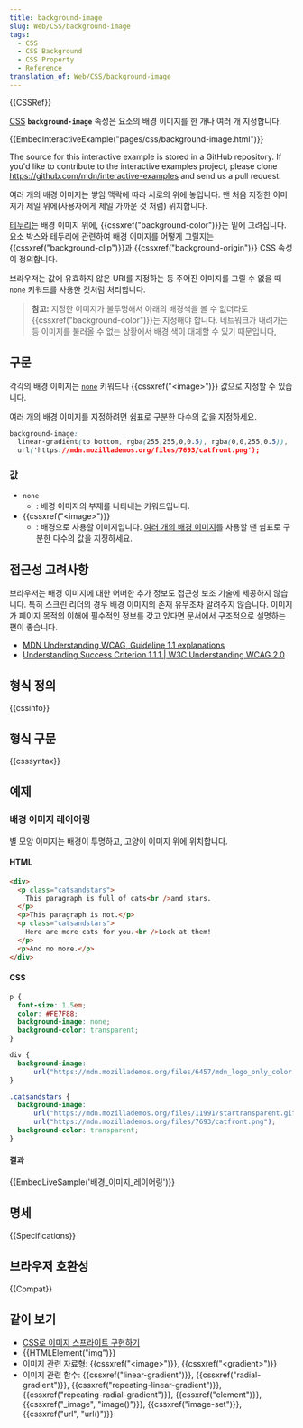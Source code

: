 ```yaml
---
title: background-image
slug: Web/CSS/background-image
tags:
  - CSS
  - CSS Background
  - CSS Property
  - Reference
translation_of: Web/CSS/background-image
---
```

{{CSSRef}}

[CSS](/ko/docs/Web/CSS) **`background-image`** 속성은 요소의 배경 이미지를 한 개나 여러 개 지정합니다.

{{EmbedInteractiveExample("pages/css/background-image.html")}}

<div class="hidden">The source for this interactive example is stored in a GitHub repository. If you'd like to contribute to the interactive examples project, please clone <a href="https://github.com/mdn/interactive-examples">https://github.com/mdn/interactive-examples</a> and send us a pull request.</div>

여러 개의 배경 이미지는 쌓임 맥락에 따라 서로의 위에 놓입니다. 맨 처음 지정한 이미지가 제일 위에(사용자에게 제일 가까운 것 처럼) 위치합니다.

[테두리](/ko/docs/Web/CSS/border)는 배경 이미지 위에, {{cssxref("background-color")}}는 밑에 그려집니다. 요소 박스와 테두리에 관련하여 배경 이미지를 어떻게 그릴지는 {{cssxref("background-clip")}}과 {{cssxref("background-origin")}} CSS 속성이 정의합니다.

브라우저는 값에 유효하지 않은 URI를 지정하는 등 주어진 이미지를 그릴 수 없을 때 `none` 키워드를 사용한 것처럼 처리합니다.

> **참고:** 지정한 이미지가 불투명해서 아래의 배경색을 볼 수 없더라도 {{cssxref("background-color")}}는 지정해야 합니다. 네트워크가 내려가는 등 이미지를 불러올 수 없는 상황에서 배경 색이 대체할 수 있기 때문입니다,

## 구문

각각의 배경 이미지는 [`none`](#none) 키워드나 {{cssxref("&lt;image&gt;")}} 값으로 지정할 수 있습니다.

여러 개의 배경 이미지를 지정하려면 쉼표로 구분한 다수의 값을 지정하세요.

```css
background-image:
  linear-gradient(to bottom, rgba(255,255,0,0.5), rgba(0,0,255,0.5)),
  url('https://mdn.mozillademos.org/files/7693/catfront.png');
```

### 값

- `none`
  - : 배경 이미지의 부재를 나타내는 키워드입니다.
- {{cssxref("&lt;image&gt;")}}
  - : 배경으로 사용할 이미지입니다. [여러 개의 배경 이미지](/ko/docs/Web/CSS/CSS_Backgrounds_and_Borders/Using_multiple_backgrounds)를 사용할 땐 쉼표로 구분한 다수의 값을 지정하세요.

## 접근성 고려사항

브라우저는 배경 이미지에 대한 어떠한 추가 정보도 접근성 보조 기술에 제공하지 않습니다. 특히 스크린 리더의 경우 배경 이미지의 존재 유무조차 알려주지 않습니다. 이미지가 페이지 목적의 이해에 필수적인 정보를 갖고 있다면 문서에서 구조적으로 설명하는 편이 좋습니다.

- [MDN Understanding WCAG, Guideline 1.1 explanations](/ko/docs/Web/Accessibility/Understanding_WCAG/Perceivable#Guideline_1.1_%E2%80%94_Providing_text_alternatives_for_non-text_content)
- [Understanding Success Criterion 1.1.1 | W3C Understanding WCAG 2.0](https://www.w3.org/TR/2016/NOTE-UNDERSTANDING-WCAG20-20161007/text-equiv-all.html)

## 형식 정의

{{cssinfo}}

## 형식 구문

{{csssyntax}}

## 예제

### 배경 이미지 레이어링

별 모양 이미지는 배경이 투명하고, 고양이 이미지 위에 위치합니다.

#### HTML

```html
<div>
  <p class="catsandstars">
    This paragraph is full of cats<br />and stars.
  </p>
  <p>This paragraph is not.</p>
  <p class="catsandstars">
    Here are more cats for you.<br />Look at them!
  </p>
  <p>And no more.</p>
</div>
```

#### CSS

```css
p {
  font-size: 1.5em;
  color: #FE7F88;
  background-image: none;
  background-color: transparent;
}

div {
  background-image:
      url("https://mdn.mozillademos.org/files/6457/mdn_logo_only_color.png");
}

.catsandstars {
  background-image:
      url("https://mdn.mozillademos.org/files/11991/startransparent.gif"),
      url("https://mdn.mozillademos.org/files/7693/catfront.png");
  background-color: transparent;
}
```

#### 결과

{{EmbedLiveSample('배경_이미지_레이어링')}}

## 명세

{{Specifications}}

## 브라우저 호환성

{{Compat}}

## 같이 보기

- [CSS로 이미지 스프라이트 구현하기](/ko/docs/Web/CSS/CSS_Images/Implementing_image_sprites_in_CSS)
- {{HTMLElement("img")}}
- 이미지 관련 자료형: {{cssxref("&lt;image&gt;")}}, {{cssxref("&lt;gradient&gt;")}}
- 이미지 관련 함수: {{cssxref("linear-gradient")}}, {{cssxref("radial-gradient")}}, {{cssxref("repeating-linear-gradient")}}, {{cssxref("repeating-radial-gradient")}}, {{cssxref("element")}}, {{cssxref("_image", "image()")}}, {{cssxref("image-set")}}, {{cssxref("url", "url()")}}
